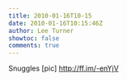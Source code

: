 ```yaml
---
title: 2010-01-16T10-15
date: 2010-01-16T10:15:46Z
author: Lee Turner
showtoc: false
comments: true
---
```


Snuggles [pic] http://ff.im/-enYjV

